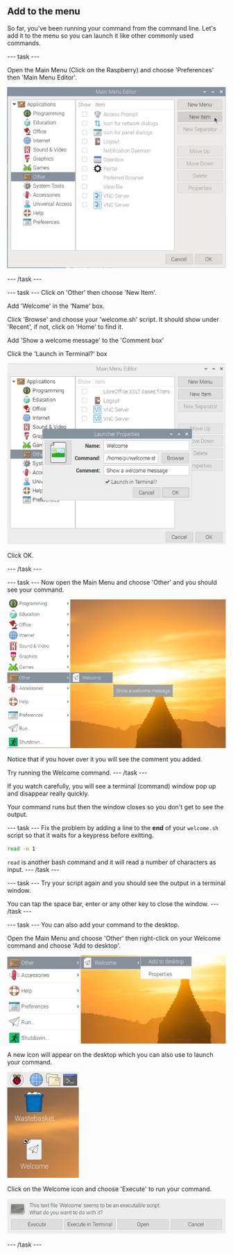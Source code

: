 ## Add to the menu

So far, you've been running your command from the command line. Let's add it to the menu so you can launch it like other commonly used commands. 

--- task ---

Open the Main Menu (Click on the Raspberry) and choose 'Preferences' then 'Main Menu Editor'.

![Main Menu Editor](images/command-menu-editor.png)

--- /task ---

--- task ---
Click on 'Other' then choose 'New Item'.

Add 'Welcome' in the 'Name' box. 

Click 'Browse' and choose your 'welcome.sh' script. It should show under 'Recent', if not, click on 'Home' to find it. 

Add 'Show a welcome message' to the 'Comment box'

Click the 'Launch in Terminal?' box

![Main Menu Editor](images/command-welcome-menu-item.png)

Click OK.

--- /task ---

--- task ---
Now open the Main Menu and choose 'Other' and you should see your command.

![Main Menu Editor](images/command-welcome-menu.png)

Notice that if you hover over it you will see the comment you added.

Try running the Welcome command.
--- /task ---

If you watch carefully, you will see a terminal (command) window pop up and disappear really quickly. 

Your command runs but then the window closes so you don't get to see the output.

--- task ---
Fix the problem by adding a line to the **end** of your `welcome.sh` script so that it waits for a keypress before exitting. 

```bash
read -n 1
```

`read` is another bash command and it will read a number of characters as input.
--- /task ---

--- task ---
Try your script again and you should see the output in a terminal window. 

You can tap the space bar, enter or any other key to close the window.
--- /task ---

--- task ---
You can also add your command to the desktop. 

Open the Main Menu and choose 'Other' then right-click on your Welcome command and choose 'Add to desktop'.

![Main Menu Editor](images/command-welcome-add.png)

A new icon will appear on the desktop which you can also use to launch your command.  

![Main Menu Editor](images/command-welcome-desktop.png)


Click on the Welcome icon and choose 'Execute' to run your command.

![Main Menu Editor](images/command-welcome-desktop-execute.png)

--- /task ---





